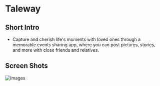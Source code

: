 # Taleway 

## Short Intro

- Capture and cherish life's moments with loved ones through a memorable events sharing app, where you can post pictures, stories, and more with close friends and relatives.
  
## Screen Shots
![Images](https://github.com/user-attachments/assets/7b7d86dd-1f13-4ab3-b7c0-998ef225d3e4)



